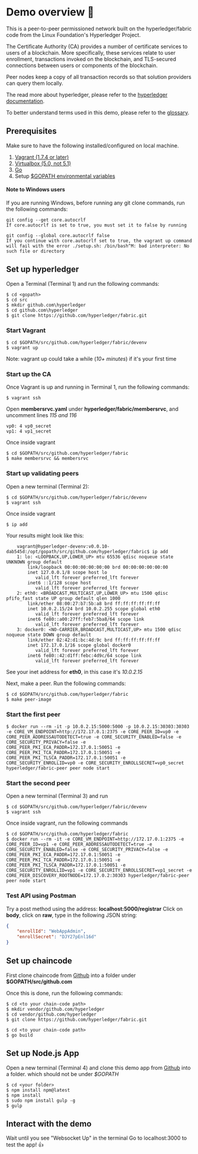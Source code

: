 # Demo overview :book:

This is a peer-to-peer permissioned network built on the hyperledger/fabric code from the Linux Foundation's Hyperledger Project.

The Certificate Authority (CA) provides a number of certificate services to users of a blockchain. More specifically, these services relate to user enrollment, transactions invoked on the blockchain, and TLS-secured connections between users or components of the blockchain. 

Peer nodes keep a copy of all transaction records so that solution providers can query them locally.

The read more about hyperledger, please refer to the [hyperledger documentation](http://hyperledger-fabric.readthedocs.io/en/latest/). 

To better understand terms used in this demo, please refer to the [glossary](http://hyperledger-fabric.readthedocs.io/en/latest/glossary/).


## Prerequisites

Make sure to have the following installed/configured on local machine. 

1. [Vagrant (1.7.4 or later)](https://www.vagrantup.com/)
2. [Virtualbox (5.0, not 5.1)](https://www.virtualbox.org/)
3. [Go](https://golang.org/)
4. Setup [$GOPATH environmental variables](https://github.com/golang/go/wiki/GOPATH)


#### Note to Windows users 

If you are running Windows, before running any git clone commands, run the following commands:

```
git config --get core.autocrlf
If core.autocrlf is set to true, you must set it to false by running

git config --global core.autocrlf false
If you continue with core.autocrlf set to true, the vagrant up command will fail with the error ./setup.sh: /bin/bash^M: bad interpreter: No such file or directory
```


## Set up hyperledger

Open a Terminal (Terminal 1) and run the following commands:
```
$ cd <gopath>
$ cd src
$ mkdir github.com\hyperledger
$ cd github.com\hyperledger
$ git clone https://github.com/hyperledger/fabric.git
```


### Start Vagrant
```
$ cd $GOPATH/src/github.com/hyperledger/fabric/devenv
$ vagrant up
```
Note: vagrant up could take a while (*10+ minutes*) if it's your first time 


### Start up the CA
Once Vagrant is up and running in Terminal 1, run the following commands:

```
$ vagrant ssh
```

Open **membersrvc.yaml** under **hyperledger/fabric/membersrvc**, and uncomment lines *115 and 116* 
```
vp0: 4 vp0_secret
vp1: 4 vp1_secret
```

Once inside vagrant
```
$ cd $GOPATH/src/github.com/hyperledger/fabric
$ make membersrvc && membersrvc
```

### Start up validating peers

Open a new terminal (Terminal 2):
```
$ cd $GOPATH/src/github.com/hyperledger/fabric/devenv
$ vagrant ssh
```

Once inside vagrant
```
$ ip add
```

Your results might look like this:
```
	vagrant@hyperledger-devenv:v0.0.10-dab545d:/opt/gopath/src/github.com/hyperledger/fabric$ ip add
	1: lo: <LOOPBACK,UP,LOWER_UP> mtu 65536 qdisc noqueue state UNKNOWN group default
	    link/loopback 00:00:00:00:00:00 brd 00:00:00:00:00:00
	    inet 127.0.0.1/8 scope host lo
	       valid_lft forever preferred_lft forever
	    inet6 ::1/128 scope host
	       valid_lft forever preferred_lft forever
	2: eth0: <BROADCAST,MULTICAST,UP,LOWER_UP> mtu 1500 qdisc pfifo_fast state UP group default qlen 1000
	    link/ether 08:00:27:b7:5b:a8 brd ff:ff:ff:ff:ff:ff
	    inet 10.0.2.15/24 brd 10.0.2.255 scope global eth0
	       valid_lft forever preferred_lft forever
	    inet6 fe80::a00:27ff:feb7:5ba8/64 scope link
	       valid_lft forever preferred_lft forever
	3: docker0: <NO-CARRIER,BROADCAST,MULTICAST,UP> mtu 1500 qdisc noqueue state DOWN group default
	    link/ether 02:42:d1:bc:4d:9c brd ff:ff:ff:ff:ff:ff
	    inet 172.17.0.1/16 scope global docker0
	       valid_lft forever preferred_lft forever
	    inet6 fe80::42:d1ff:febc:4d9c/64 scope link
	       valid_lft forever preferred_lft forever
```

See your inet address for **eth0**, in this case it's *10.0.2.15*

Next, make a peer. Run the following commands:
```
$ cd $GOPATH/src/github.com/hyperledger/fabric
$ make peer-image
```

### Start the first peer
```
$ docker run --rm -it -p 10.0.2.15:5000:5000 -p 10.0.2.15:30303:30303 -e CORE_VM_ENDPOINT=http://172.17.0.1:2375 -e CORE_PEER_ID=vp0 -e CORE_PEER_ADDRESSAUTODETECT=true -e CORE_SECURITY_ENABLED=false -e CORE_SECURITY_PRIVACY=false -e CORE_PEER_PKI_ECA_PADDR=172.17.0.1:50051 -e CORE_PEER_PKI_TCA_PADDR=172.17.0.1:50051 -e CORE_PEER_PKI_TLSCA_PADDR=172.17.0.1:50051 -e CORE_SECURITY_ENROLLID=vp0 -e CORE_SECURITY_ENROLLSECRET=vp0_secret hyperledger/fabric-peer peer node start
```

### Start the second peer
Open a new terminal (Terminal 3) and run
```
$ cd $GOPATH/src/github.com/hyperledger/fabric/devenv
$ vagrant ssh
```

Once inside vagrant, run the following commands
```
$ cd $GOPATH/src/github.com/hyperledger/fabric
$ docker run --rm -it -e CORE_VM_ENDPOINT=http://172.17.0.1:2375 -e CORE_PEER_ID=vp1 -e CORE_PEER_ADDRESSAUTODETECT=true -e CORE_SECURITY_ENABLED=false -e CORE_SECURITY_PRIVACY=false -e CORE_PEER_PKI_ECA_PADDR=172.17.0.1:50051 -e CORE_PEER_PKI_TCA_PADDR=172.17.0.1:50051 -e CORE_PEER_PKI_TLSCA_PADDR=172.17.0.1:50051 -e CORE_SECURITY_ENROLLID=vp1 -e CORE_SECURITY_ENROLLSECRET=vp1_secret -e CORE_PEER_DISCOVERY_ROOTNODE=172.17.0.2:30303 hyperledger/fabric-peer peer node start
```

### Test API using Postman

Try a post method using the address: **localhost:5000/registrar**
Click on **body**, click on **raw**, type in the following JSON string:

```json
{
    "enrollId": "WebAppAdmin",
    "enrollSecret": "DJY27pEnl16d"
}
```



## Set up chaincode

First clone chaincode from [Github]() into a folder under **$GOPATH/src/github.com**

Once this is done, run the following commands:
```
$ cd <to your chain-code path>
$ mkdir vendor/github.com/hyperledger
$ cd vendor/github.com/hyperledger
$ git clone https://github.com/hyperledger/fabric.git

$ cd <to your chain-code path>
$ go build
```



## Set up Node.js App


Open a new terminal (Terminal 4) and clone this demo app from [Github]() into a folder. which should not be under *$GOPATH*
```
$ cd <your folder>
$ npm install npm@latest
$ npm install
$ sudo npm install gulp -g
$ gulp
```


## Interact with the demo

Wait until you see "Websocket Up" in the terminal
Go to localhost:3000 to test the app! :+1:

